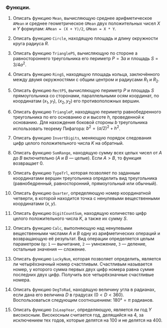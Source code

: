### Функции.

1. Описать функцию `Mean`, вычисляющую среднее арифметическое `AMean` и среднее геометрическое `GMean` двух положительных чисел $X$ и $Y$ формулам: `AMean = (X + Y)/2`, `GMean = X * Y`.

2. Описать функцию `Circle`, находящую площадь и длину окружности круга радиуса $R$.

3. Описать функцию `TrianglePS`, вычисляющую по стороне a равностороннего треугольника его периметр $P = 3a$ и площадь $S = 3/4a^2$.

4. Описать функцию `RingS`, находящую площадь кольца, заключённого между двумя окружностями с общим центром и радиусами $R_1$ и $R_2$.

5. Описать функцию `RectPS`, вычисляющую периметр $P$ и площадь $S$ прямоугольника со сторонами, параллельными осям координат, по координатам $(x_1, y_1)$, $(x_2, y_2)$ его противоположных вершин.

6. Описать функцию `TriangleP`, находящую периметр равнобедренного треугольника по его основанию $a$ и высоте $h$, проведенной к основанию. Для нахождения боковой стороны $b$ треугольника использовать теорему Пифагора: $b^2 = (a/2)^2 + h^2$.

7. Описать функцию `InvertDigits`, меняющую порядок следования цифр целого положительного числа $K$ на обратный.

8. Описать функцию `SumRange`, находящую сумму всех целых чисел от $A$ до $B$ включительно ($A$ и $B$ — целые). Если $A>B$, то функция возвращает $0$.

9. Описать функцию `TypeTrl`, которая позволяет по заданным координатами вершин треугольника определить вид треугольника (равнобедренный, равносторонний, прямоугольный или обычный).

10. Описать функцию `Quarter`, определяющую номер координатной четверти, в которой находится точка с ненулевыми вещественными координатами $(x, y)$.

11. Описать функцию `DigitCountSum`, находящую количество цифр целого положительного числа $K$, а также их сумму $S$.

12. Описать функцию `Calc`, выполняющую над ненулевыми вещественными числами $A$ и $B$ одну из арифметических операций и возвращающую её результат. Вид операции определяется целым параметром `Op`: `1` — вычитание, `2` — умножение, `3` — деление, остальные значения — сложение.

13. Описать функцию `LuckyNum`, которая позволяет определить, является ли четырёхзначный номер счастливым. Счастливым называется номер, у которого сумма первых двух цифр номера равна сумме последних двух цифр. Получить все четырёхзначные счастливые номера.

14. Описать функцию `DegToRad`, находящую величину угла в радианах, если дана его величина $D$ в градусах ($0 < D < 360$). Воспользоваться следующим соотношением: $180°= π$ радианов.

15. Описать функцию `IsLeapYear`, определяющую, является ли год $Y$ високосным. Високосным считается год, делящийся на 4, за исключением тех годов, которые делятся на 100 и не делятся на 400.